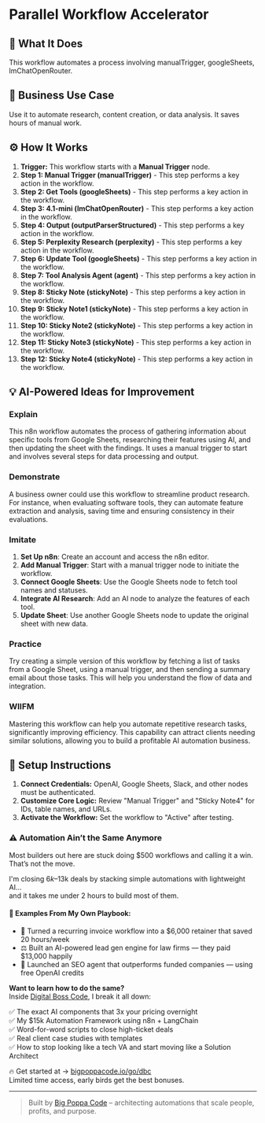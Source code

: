 # Parallel Workflow Accelerator

## 🚀 What It Does
This workflow automates a process involving manualTrigger, googleSheets, lmChatOpenRouter.

## 💼 Business Use Case
Use it to automate research, content creation, or data analysis. It saves hours of manual work.

## ⚙️ How It Works
1.  **Trigger:** This workflow starts with a **Manual Trigger** node.
2. **Step 1: Manual Trigger (manualTrigger)** - This step performs a key action in the workflow.
3. **Step 2: Get Tools (googleSheets)** - This step performs a key action in the workflow.
4. **Step 3: 4.1-mini (lmChatOpenRouter)** - This step performs a key action in the workflow.
5. **Step 4: Output (outputParserStructured)** - This step performs a key action in the workflow.
6. **Step 5: Perplexity Research (perplexity)** - This step performs a key action in the workflow.
7. **Step 6: Update Tool (googleSheets)** - This step performs a key action in the workflow.
8. **Step 7: Tool Analysis Agent (agent)** - This step performs a key action in the workflow.
9. **Step 8: Sticky Note (stickyNote)** - This step performs a key action in the workflow.
10. **Step 9: Sticky Note1 (stickyNote)** - This step performs a key action in the workflow.
11. **Step 10: Sticky Note2 (stickyNote)** - This step performs a key action in the workflow.
12. **Step 11: Sticky Note3 (stickyNote)** - This step performs a key action in the workflow.
13. **Step 12: Sticky Note4 (stickyNote)** - This step performs a key action in the workflow.

## 💡 AI-Powered Ideas for Improvement
### Explain
This n8n workflow automates the process of gathering information about specific tools from Google Sheets, researching their features using AI, and then updating the sheet with the findings. It uses a manual trigger to start and involves several steps for data processing and output.

### Demonstrate
A business owner could use this workflow to streamline product research. For instance, when evaluating software tools, they can automate feature extraction and analysis, saving time and ensuring consistency in their evaluations.

### Imitate
1. **Set Up n8n**: Create an account and access the n8n editor.
2. **Add Manual Trigger**: Start with a manual trigger node to initiate the workflow.
3. **Connect Google Sheets**: Use the Google Sheets node to fetch tool names and statuses.
4. **Integrate AI Research**: Add an AI node to analyze the features of each tool.
5. **Update Sheet**: Use another Google Sheets node to update the original sheet with new data.

### Practice
Try creating a simple version of this workflow by fetching a list of tasks from a Google Sheet, using a manual trigger, and then sending a summary email about those tasks. This will help you understand the flow of data and integration.

### WIIFM
Mastering this workflow can help you automate repetitive research tasks, significantly improving efficiency. This capability can attract clients needing similar solutions, allowing you to build a profitable AI automation business.

## 🔧 Setup Instructions
1. **Connect Credentials:** OpenAI, Google Sheets, Slack, and other nodes must be authenticated.
2. **Customize Core Logic:** Review "Manual Trigger" and "Sticky Note4" for IDs, table names, and URLs.
3. **Activate the Workflow:** Set the workflow to "Active" after testing.

### ⚠️ Automation Ain’t the Same Anymore

Most builders out here are stuck doing $500 workflows and calling it a win.  
That’s not the move.  

I'm closing $6k–$13k deals by stacking simple automations with lightweight AI...  
and it takes me under 2 hours to build most of them.

#### 🧠 Examples From My Own Playbook:
- 🔁 Turned a recurring invoice workflow into a $6,000 retainer that saved 20 hours/week  
- ⚖️ Built an AI-powered lead gen engine for law firms — they paid $13,000 happily  
- 🚀 Launched an SEO agent that outperforms funded companies — using free OpenAI credits  

**Want to learn how to do the same?**  
Inside [Digital Boss Code](https://bigpoppacode.io/go/dbc), I break it all down:

✅ The exact AI components that 3x your pricing overnight  
✅ My $15k Automation Framework using n8n + LangChain  
✅ Word-for-word scripts to close high-ticket deals  
✅ Real client case studies with templates  
✅ How to stop looking like a tech VA and start moving like a Solution Architect  

🔥 Get started at → [bigpoppacode.io/go/dbc](https://bigpoppacode.io/go/dbc)  
Limited time access, early birds get the best bonuses.

---
> Built by [Big Poppa Code](https://bigpoppacode.io) – architecting automations that scale people, profits, and purpose.
